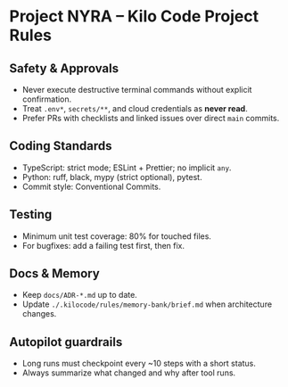 # Project NYRA – Kilo Code Project Rules

## Safety & Approvals
- Never execute destructive terminal commands without explicit confirmation.
- Treat `.env*`, `secrets/**`, and cloud credentials as **never read**.
- Prefer PRs with checklists and linked issues over direct `main` commits.

## Coding Standards
- TypeScript: strict mode; ESLint + Prettier; no implicit `any`.
- Python: ruff, black, mypy (strict optional), pytest.
- Commit style: Conventional Commits.

## Testing
- Minimum unit test coverage: 80% for touched files.
- For bugfixes: add a failing test first, then fix.

## Docs & Memory
- Keep `docs/ADR-*.md` up to date.
- Update `./.kilocode/rules/memory-bank/brief.md` when architecture changes.

## Autopilot guardrails
- Long runs must checkpoint every ~10 steps with a short status.
- Always summarize what changed and why after tool runs.
